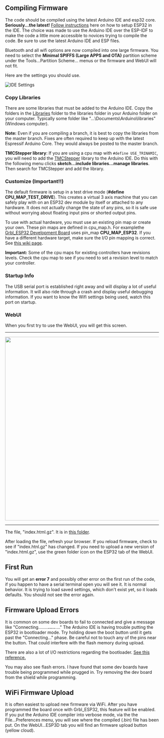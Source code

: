 ## Compiling Firmware

The code should be compiled using the latest Arduino IDE and esp32 core. **Seriously...the latest!** [Follow instructions](https://github.com/espressif/arduino-esp32) here on how to setup ESP32 in the IDE. The choice was made to use the Arduino IDE over the ESP-IDF to make the code a little more accessible to novices trying to compile the code. Be sure to use the latest Arduino IDE and ESP files.

Bluetooth and all wifi options are now compiled into one large firmware. You need to select the **Minimal SPIFFS (Large APPS and OTA)** partition scheme under the Tools...Partition Scheme... menus or the firmware and WebUI will not fit.

Here are the settings you should use.

![IDE Settings](http://www.buildlog.net/blog/wp-content/uploads/2019/04/esp32_settings.png)

### <a name="libraries">Copy Libraries 

</a>There are some libraries that must be added to the Arduino IDE. Copy the folders in the [Libraries](https://github.com/bdring/Grbl_Esp32/tree/master/libraries) folder to the libraries folder in your Arduino folder on your computer. Typically some folder like "...\Documents\Arduino\libraries" (Windows computer).

**Note:** Even if you are compiling a branch, it is best to copy the libraries from the master branch. Fixes are often required to keep up with the latest Espressif Arduino Core. They would always be posted to the master branch.

**TMCStepper library**: If you are using a cpu map with `#define USE_TRINAMIC`, you will need to add the [TMCStepper](https://github.com/teemuatlut/TMCStepper) library to the Arduino IDE. Do this with the following menu clicks **sketch...include libraries...manage libraries**. Then search for TMCStepper and add the library. 

### Customize (Important!!)

The default firmware is setup in a test drive mode (**#define CPU_MAP_TEST_DRIVE**). This creates a virtual 3 axis machine that you can safely play with on an ESP32 dev module by itself or attached to any hardware. It does not actually change the state of any pins, so it is safe use  without worrying about floating input pins or shorted output pins.

To use with actual hardware, you must use an existing pin map or create your own. These pin maps are defined in cpu_map.h.
For examplethe [Grbl_ESP32 Development Board](https://www.tindie.com/products/33366583/grbl_esp32-cnc-development-board-v31/) uses pin_map **CPU_MAP_ESP32**. If you have a different hardware target, make sure the I/O pin mapping is correct. See [this wiki page](https://github.com/bdring/Grbl_Esp32/wiki/Setting-Up-the-I-O-Pins).

**Important:** Some of the cpu maps for existing controllers have revisions levels. Check the cpu map to see if you need to set a revision level to match your controller.

### Startup Info

The USB serial port is established right away and will display a lot of useful information. It will also ride through a crash and display useful debugging information. If you want to know the Wifi settings being used, watch this port on startup.

### WebUI

When you first try to use the WebUI, you will get this screen.

***

<img src="http://www.buildlog.net/blog/wp-content/uploads/2018/11/load_webui.jpg" width="600">

***
The file, "index.html.gz". It is in [this folder](https://github.com/bdring/Grbl_Esp32/tree/master/Grbl_Esp32/data).

After loading the file, refresh your browser. If you reload firmware, check to see if "index.htnl.gz" has changed. If you need to upload a new version of "index.html.gz", use the green folder icon on the ESP32 tab of the WebUI.

## First Run

You will get an **error 7** and possibly other error on the first run of the code, if you happen to have a serial terminal open you will see it. It is normal behavior. It is trying to load saved settings, which don't exist yet, so it loads defaults. You should not see the error again.

## Firmware Upload Errors

It is common on some dev boards to fail to connected and give a message like "Connecting........_____....._____...." The Arduino IDE is having trouble putting the ESP32 in bootloader mode. Try holding down the boot button until it gets past the "Connecting..." phase. Be careful not to touch any of the pins near the button. That could interfere with the flash memory during upload.

There are also a lot of I/O restrictions regarding the bootloader. [See this reference.](https://github.com/espressif/esptool/wiki/ESP32-Boot-Mode-Selection)

You may also see flash errors. I have found that some dev boards have trouble being programmed while prugged in. Try removing the dev board from the shield while programming.

## WiFi Firmware Upload

It is often easiest to upload new firmware via WiFi. After you have programmed the board once with Grbl_ESP32, this feature will be enabled. If you put the Arduino IDE compiler into verbose mode, via the the File...Preferences menu, you will see where the compiled (.bin) file has been put. On the WebUI...ESP3D tab you will find an firmware upload button (yellow cloud).
